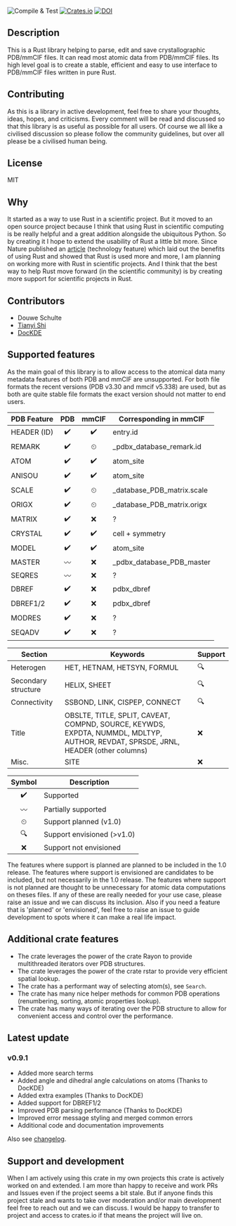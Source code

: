 ![Compile & Test](https://github.com/douweschulte/pdbtbx/actions/workflows/rust.yml/badge.svg)
[![Crates.io](https://img.shields.io/crates/v/pdbtbx.svg)](https://crates.io/crates/pdbtbx)
[![DOI](https://zenodo.org/badge/DOI/10.5281/zenodo.4671031.svg)](https://doi.org/10.5281/zenodo.4671031)

## Description
This is a Rust library helping to parse, edit and save crystallographic PDB/mmCIF files. It can read most atomic data from PDB/mmCIF files. Its high level goal is to create a stable, efficient and easy to use interface to PDB/mmCIF files written in pure Rust.

## Contributing
As this is a library in active development, feel free to share your thoughts, ideas, hopes, and criticisms. Every comment will be read and discussed so that this library is as useful as possible for all users. Of course we all like a civilised discussion so please follow the community guidelines, but over all please be a civilised human being.

## License
MIT

## Why
It started as a way to use Rust in a scientific project. But it moved to an open source project because I think that using Rust in scientific computing is be really helpful and a great addition alongside the ubiquitous Python. So by creating it I hope to extend the usability of Rust a little bit more. Since Nature published an [article](https://www.nature.com/articles/d41586-020-03382-2) (technology feature) which laid out the benefits of using Rust and showed that Rust is used more and more, I am planning on working more with Rust in scientific projects. And I think that the best way to help Rust move forward (in the scientific community) is by creating more support for scientific projects in Rust.

## Contributors
* Douwe Schulte
* [Tianyi Shi](https://github.com/TianyiShi2001)
* [DocKDE](https://github.com/DocKDE)

## Supported features
As the main goal of this library is to allow access to the atomical data many metadata features of both PDB and mmCIF are unsupported. For both file formats the recent versions (PDB v3.30 and mmcif v5.338) are used, but as both are quite stable file formats the exact version should not matter to end users.

| PDB   Feature | PDB | mmCIF | Corresponding in mmCIF      |
|---------------|:---:|:-----:|-----------------------------|
|   HEADER (ID) | ✔️ | ✔️ | entry.id                    |
|        REMARK | ✔️ | ⏲ | _pdbx_database_remark.id    |
|          ATOM | ✔️ | ✔️ | atom_site                   |
|        ANISOU | ✔️ | ✔️ | atom_site                   |
|         SCALE | ✔️ | ⏲ | _database_PDB_matrix.scale  |
|         ORIGX | ✔️ | ⏲ | _database_PDB_matrix.origx  |
|        MATRIX | ✔️ | ❌ | ?                           |
|       CRYSTAL | ✔️ | ✔️ | cell + symmetry             |
|         MODEL | ✔️ | ✔️ | atom_site                   |
|        MASTER | 〰️ | ❌ | _pdbx_database_PDB_master   |
|        SEQRES | 〰️ | ❌ | ?                           |
|         DBREF | ✔️ | ❌ | pdbx_dbref                  |
|      DBREF1/2 | ✔️ | ❌ | pdbx_dbref                  |
|        MODRES | ✔️ | ❌ | ?                           |
|        SEQADV | ✔️ | ❌ | ?                           |

| Section | Keywords | Support |
|---|---|---|
| Heterogen | HET, HETNAM, HETSYN, FORMUL | 🔍 |
| Secondary structure | HELIX, SHEET | 🔍 |
| Connectivity | SSBOND, LINK, CISPEP, CONNECT | 🔍 |
|Title | OBSLTE, TITLE, SPLIT, CAVEAT, COMPND, SOURCE, KEYWDS, EXPDTA, NUMMDL, MDLTYP, AUTHOR, REVDAT, SPRSDE, JRNL, HEADER (other columns) | ❌ |
| Misc. | SITE | ❌ |

| Symbol | Description |
|:-:|---|
| ✔️ | Supported |
| 〰️ | Partially supported |
| ⏲ | Support planned (v1.0) |
| 🔍 | Support envisioned (>v1.0) |
| ❌ | Support not envisioned |

The features where support is planned are planned to be included in the 1.0 release. The features where support is envisioned are candidates to be included, but not necessarily in the 1.0 release. The features where support is not planned are thought to be unnecessary for atomic data computations on theses files. If any of these are really needed for your use case, please raise an issue and we can discuss its inclusion. Also if you need a feature that is 'planned' or 'envisioned', feel free to raise an issue to guide development to spots where it can make a real life impact.

## Additional crate features
* The crate leverages the power of the crate Rayon to provide multithreaded iterators over PDB structures.
* The crate leverages the power of the crate rstar to provide very efficient spatial lookup.
* The crate has a performant way of selecting atom(s), see `Search`.
* The crate has many nice helper methods for common PDB operations (renumbering, sorting, atomic properties lookup).
* The crate has many ways of iterating over the PDB structure to allow for convenient access and control over the performance.

## Latest update
### v0.9.1
* Added more search terms
* Added angle and dihedral angle calculations on atoms (Thanks to DocKDE)
* Added extra examples (Thanks to DocKDE)
* Added support for DBREF1/2
* Improved PDB parsing performance (Thanks to DocKDE)
* Improved error message styling and merged common errors
* Additional code and documentation improvements

Also see [changelog](https://github.com/douweschulte/pdbtbx/blob/master/changelog.md).

## Support and development
When I am actively using this crate in my own projects this crate is actively worked on and extended. I am more than happy to receive and work PRs and Issues even if the project seems a bit stale. But if anyone finds this project stale and wants to take over moderation and/or main development feel free to reach out and we can discuss. I would be happy to transfer to project and access to crates.io if that means the project will live on.
